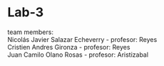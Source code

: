# Lab-3

team members:<br>
Nicolás Javier Salazar Echeverry - profesor: Reyes<br>
Cristien Andres Gironza - profesor: Reyes<br>
Juan Camilo Olano Rosas - profesor: Aristizabal <br>
